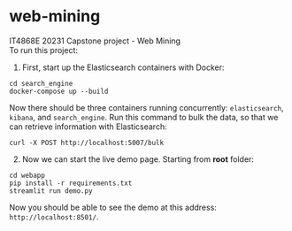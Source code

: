 # web-mining
IT4868E 20231 Capstone project - Web Mining  
To run this project:  
1. First, start up the Elasticsearch containers with Docker:
```
cd search_engine
docker-compose up --build
```
Now there should be three containers running concurrently: `elasticsearch`, `kibana`, and `search_engine`.
Run this command to bulk the data, so that we can retrieve information with Elasticsearch:
```
curl -X POST http://localhost:5007/bulk
```

2. Now we can start the live demo page. Starting from **root** folder:
```
cd webapp
pip install -r requirements.txt
streamlit run demo.py
```
Now you should be able to see the demo at this address: `http://localhost:8501/`.
